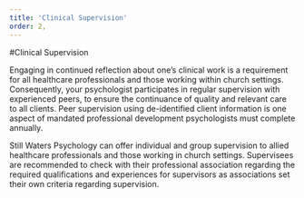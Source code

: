 ```yaml
---
title: 'Clinical Supervision'
order: 2,
---
```


#Clinical Supervision

Engaging in continued reflection about one’s clinical work is a requirement for all healthcare professionals and those working within church settings. Consequently, your psychologist participates in regular supervision with experienced peers, to ensure the continuance of quality and relevant care to all clients. Peer supervision using de-identified client information is one aspect of mandated professional development psychologists must complete annually.

Still Waters Psychology can offer individual and group supervision to allied healthcare professionals and those working in church settings. Supervisees are recommended to check with their professional association regarding the required qualifications and experiences for supervisors as associations set their own criteria regarding supervision.
